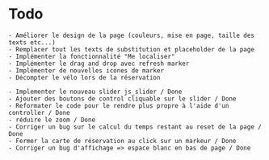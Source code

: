 
# Todo

	- Améliorer le design de la page (couleurs, mise en page, taille des texts etc...)
	- Remplacer tout les texts de substitution et placeholder de la page
	- Implémenter la fonctionnalité "Me localiser"
	- Implémenter le drag and drop avec refresh marker
	- Implémenter de nouvelles icones de marker
	- Décompter le vélo lors de la réservation

	- Implementer le nouveau slider js_slider / Done
	- Ajouter des boutons de control cliquable sur le slider / Done
	- Reformater le code pour le rendre plus propre à l'aide d'un controller / Done
	- réduire le zoom / Done
	- Corriger un bug sur le calcul du temps restant au reset de la page / Done
	- Fermer la carte de réservation au click sur un markeur / Done
	- Corriger un bug d'affichage => espace blanc en bas de page / Done
